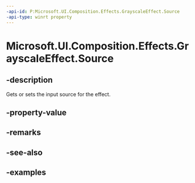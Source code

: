 ```yaml
---
-api-id: P:Microsoft.UI.Composition.Effects.GrayscaleEffect.Source
-api-type: winrt property
---
```


<!-- Property syntax.
public IGraphicsEffectSource Source { get;  set; }
-->

# Microsoft.UI.Composition.Effects.GrayscaleEffect.Source

## -description
Gets or sets the input source for the effect.

## -property-value

## -remarks

## -see-also

## -examples

